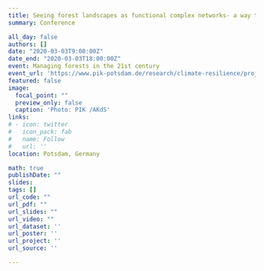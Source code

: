 ```yaml
---
title: Seeing forest landscapes as functional complex networks- a way to enhance resilience to climate change and disturbances
summary: Conference 

all_day: false
authors: []
date: "2020-03-03T9:00:00Z"
date_end: "2020-03-03T18:00:00Z"
event: Managing forests in the 21st century
event_url: 'https://www.pik-potsdam.de/research/climate-resilience/projects/project-pages/formasam/meetings/4'
featured: false
image:
  focal_point: ""
  preview_only: false
  caption: 'Photo: PIK /AKdS'
links:
# - icon: twitter
#   icon_pack: fab
#   name: Follow
#   url: ''
location: Potsdam, Germany

math: true
publishDate: ""
slides: 
tags: []
url_code: ""
url_pdf: ""
url_slides: ""
url_video: ""
url_dataset: ''
url_poster: ''
url_project: ''
url_source: ''

---
```

